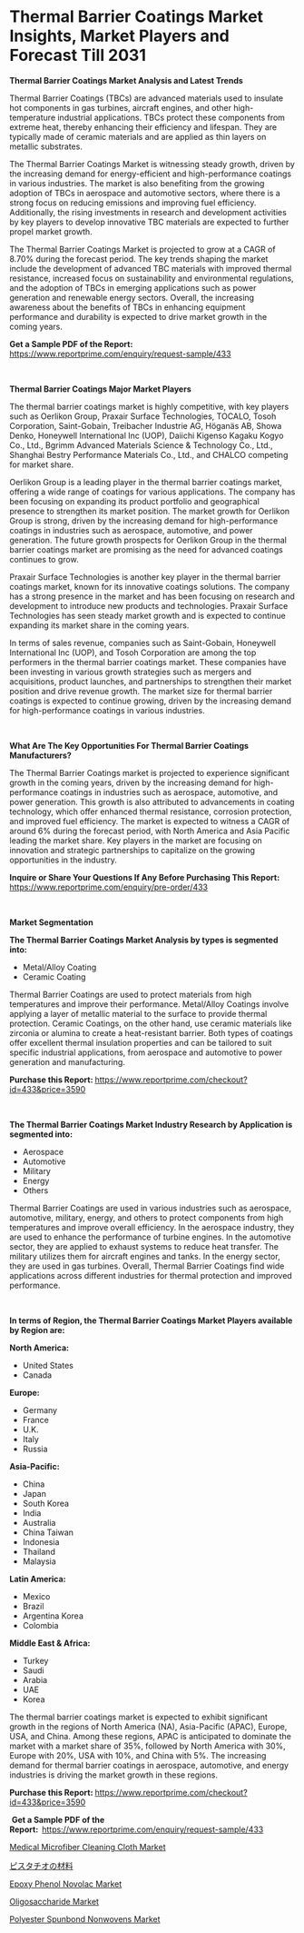 <p><h1>Thermal Barrier Coatings Market Insights, Market Players and Forecast Till 2031</h1></p><p><strong>Thermal Barrier Coatings Market Analysis and Latest Trends</strong></p>
<p><p>Thermal Barrier Coatings (TBCs) are advanced materials used to insulate hot components in gas turbines, aircraft engines, and other high-temperature industrial applications. TBCs protect these components from extreme heat, thereby enhancing their efficiency and lifespan. They are typically made of ceramic materials and are applied as thin layers on metallic substrates.</p><p>The Thermal Barrier Coatings Market is witnessing steady growth, driven by the increasing demand for energy-efficient and high-performance coatings in various industries. The market is also benefiting from the growing adoption of TBCs in aerospace and automotive sectors, where there is a strong focus on reducing emissions and improving fuel efficiency. Additionally, the rising investments in research and development activities by key players to develop innovative TBC materials are expected to further propel market growth.</p><p>The Thermal Barrier Coatings Market is projected to grow at a CAGR of 8.70% during the forecast period. The key trends shaping the market include the development of advanced TBC materials with improved thermal resistance, increased focus on sustainability and environmental regulations, and the adoption of TBCs in emerging applications such as power generation and renewable energy sectors. Overall, the increasing awareness about the benefits of TBCs in enhancing equipment performance and durability is expected to drive market growth in the coming years.</p></p>
<p><strong>Get a Sample PDF of the Report:&nbsp;</strong> <a href="https://www.reportprime.com/enquiry/request-sample/433">https://www.reportprime.com/enquiry/request-sample/433</a></p>
<p>&nbsp;</p>
<p><strong>Thermal Barrier Coatings Major Market Players</strong></p>
<p><p>The thermal barrier coatings market is highly competitive, with key players such as Oerlikon Group, Praxair Surface Technologies, TOCALO, Tosoh Corporation, Saint-Gobain, Treibacher Industrie AG, Höganäs AB, Showa Denko, Honeywell International Inc (UOP), Daiichi Kigenso Kagaku Kogyo Co., Ltd., Bgrimm Advanced Materials Science & Technology Co., Ltd., Shanghai Bestry Performance Materials Co., Ltd., and CHALCO competing for market share.</p><p>Oerlikon Group is a leading player in the thermal barrier coatings market, offering a wide range of coatings for various applications. The company has been focusing on expanding its product portfolio and geographical presence to strengthen its market position. The market growth for Oerlikon Group is strong, driven by the increasing demand for high-performance coatings in industries such as aerospace, automotive, and power generation. The future growth prospects for Oerlikon Group in the thermal barrier coatings market are promising as the need for advanced coatings continues to grow.</p><p>Praxair Surface Technologies is another key player in the thermal barrier coatings market, known for its innovative coatings solutions. The company has a strong presence in the market and has been focusing on research and development to introduce new products and technologies. Praxair Surface Technologies has seen steady market growth and is expected to continue expanding its market share in the coming years.</p><p>In terms of sales revenue, companies such as Saint-Gobain, Honeywell International Inc (UOP), and Tosoh Corporation are among the top performers in the thermal barrier coatings market. These companies have been investing in various growth strategies such as mergers and acquisitions, product launches, and partnerships to strengthen their market position and drive revenue growth. The market size for thermal barrier coatings is expected to continue growing, driven by the increasing demand for high-performance coatings in various industries.</p></p>
<p>&nbsp;</p>
<p><strong>What Are The Key Opportunities For Thermal Barrier Coatings Manufacturers?</strong></p>
<p><p>The Thermal Barrier Coatings market is projected to experience significant growth in the coming years, driven by the increasing demand for high-performance coatings in industries such as aerospace, automotive, and power generation. This growth is also attributed to advancements in coating technology, which offer enhanced thermal resistance, corrosion protection, and improved fuel efficiency. The market is expected to witness a CAGR of around 6% during the forecast period, with North America and Asia Pacific leading the market share. Key players in the market are focusing on innovation and strategic partnerships to capitalize on the growing opportunities in the industry.</p></p>
<p><strong>Inquire or Share Your Questions If Any Before Purchasing This Report:</strong> <a href="https://www.reportprime.com/enquiry/pre-order/433">https://www.reportprime.com/enquiry/pre-order/433</a></p>
<p>&nbsp;</p>
<p><strong>Market Segmentation</strong></p>
<p><strong>The Thermal Barrier Coatings Market Analysis by types is segmented into:</strong></p>
<p><ul><li>Metal/Alloy Coating</li><li>Ceramic Coating</li></ul></p>
<p><p>Thermal Barrier Coatings are used to protect materials from high temperatures and improve their performance. Metal/Alloy Coatings involve applying a layer of metallic material to the surface to provide thermal protection. Ceramic Coatings, on the other hand, use ceramic materials like zirconia or alumina to create a heat-resistant barrier. Both types of coatings offer excellent thermal insulation properties and can be tailored to suit specific industrial applications, from aerospace and automotive to power generation and manufacturing.</p></p>
<p><strong>Purchase this Report:&nbsp;</strong><a href="https://www.reportprime.com/checkout?id=433&price=3590">https://www.reportprime.com/checkout?id=433&price=3590</a></p>
<p>&nbsp;</p>
<p><strong>The Thermal Barrier Coatings Market Industry Research by Application is segmented into:</strong></p>
<p><ul><li>Aerospace</li><li>Automotive</li><li>Military</li><li>Energy</li><li>Others</li></ul></p>
<p><p>Thermal Barrier Coatings are used in various industries such as aerospace, automotive, military, energy, and others to protect components from high temperatures and improve overall efficiency. In the aerospace industry, they are used to enhance the performance of turbine engines. In the automotive sector, they are applied to exhaust systems to reduce heat transfer. The military utilizes them for aircraft engines and tanks. In the energy sector, they are used in gas turbines. Overall, Thermal Barrier Coatings find wide applications across different industries for thermal protection and improved performance.</p></p>
<p>&nbsp;</p>
<p><strong>In terms of Region, the Thermal Barrier Coatings Market Players available by Region are:</strong></p>
<p>
    <p> <strong> North America: </strong>
        <ul>
            <li>United States</li>
            <li>Canada</li>
        </ul>
        </p> 
    <p> <strong> Europe: </strong>
        <ul>
            <li>Germany</li>
            <li>France</li>
            <li>U.K.</li>
            <li>Italy</li>
            <li>Russia</li>
        </ul>
        </p> 
    <p> <strong> Asia-Pacific: </strong>
        <ul>
            <li>China</li>
            <li>Japan</li>
            <li>South Korea</li>
            <li>India</li>
            <li>Australia</li>
            <li>China Taiwan</li>
            <li>Indonesia</li>
            <li>Thailand</li>
            <li>Malaysia</li>
        </ul>
        </p> 
    <p> <strong> Latin America: </strong>
        <ul>
            <li>Mexico</li>
            <li>Brazil</li>
            <li>Argentina Korea</li>
            <li>Colombia</li>
        </ul>
        </p> 
    <p> <strong> Middle East & Africa: </strong>
        <ul>
            <li>Turkey</li>
            <li>Saudi</li>
            <li>Arabia</li>
            <li>UAE</li>
            <li>Korea</li>
        </ul>
    </p>
    </p>
<p><p>The thermal barrier coatings market is expected to exhibit significant growth in the regions of North America (NA), Asia-Pacific (APAC), Europe, USA, and China. Among these regions, APAC is anticipated to dominate the market with a market share of 35%, followed by North America with 30%, Europe with 20%, USA with 10%, and China with 5%. The increasing demand for thermal barrier coatings in aerospace, automotive, and energy industries is driving the market growth in these regions.</p></p>
<p><strong>Purchase this Report: </strong><a href="https://www.reportprime.com/checkout?id=433&price=3590">https://www.reportprime.com/checkout?id=433&price=3590</a></p>
<p>&nbsp;<strong>Get a Sample PDF of the Report:&nbsp;&nbsp;</strong><a href="https://www.reportprime.com/enquiry/request-sample/433">https://www.reportprime.com/enquiry/request-sample/433</a></p>
<p><strong></strong></p>
<p><p><a href="https://issuu.com/reportprime-2/docs/medical-microfiber-cleaning-cloth-market-size-2030">Medical Microfiber Cleaning Cloth Market</a></p><p><a href="https://github.com/ksxzwxabcuynh011/Market-Research-Report-List-1/blob/main/6342356193470.md">ピスタチオの材料</a></p><p><a href="https://github.com/juancolorado15/Market-Research-Report-List-1/blob/main/epoxy-phenol-novolac-market.md">Epoxy Phenol Novolac Market</a></p><p><a href="https://github.com/dx0328/Market-Research-Report-List-1/blob/main/oligosaccharide-market.md">Oligosaccharide Market</a></p><p><a href="https://issuu.com/reportprime-2/docs/polyester-spunbond-nonwovens-market-size-2030.pptx">Polyester Spunbond Nonwovens Market</a></p></p>
